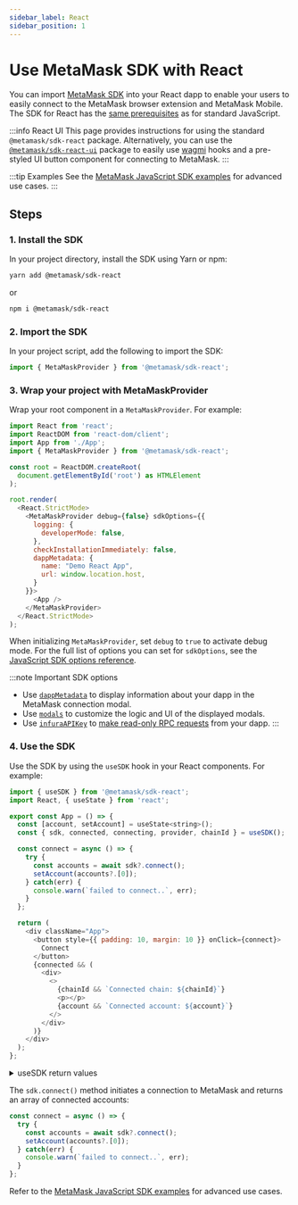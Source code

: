 ```yaml
---
sidebar_label: React
sidebar_position: 1
---
```


# Use MetaMask SDK with React

You can import [MetaMask SDK](../../../../../concepts/sdk/index.md) into your React dapp to enable your users to
easily connect to the MetaMask browser extension and MetaMask Mobile.
The SDK for React has the [same prerequisites](../index.md#prerequisites) as for standard JavaScript.

:::info React UI
This page provides instructions for using the standard `@metamask/sdk-react` package.
Alternatively, you can use the [`@metamask/sdk-react-ui`](react-ui.md) package to easily use
[wagmi](https://wagmi.sh/) hooks and a pre-styled UI button component for connecting to MetaMask.
:::

:::tip Examples
See the [MetaMask JavaScript SDK examples](https://github.com/MetaMask/metamask-sdk/tree/main/packages/examples)
for advanced use cases.
:::

## Steps

### 1. Install the SDK

In your project directory, install the SDK using Yarn or npm:

```bash
yarn add @metamask/sdk-react
```

or

```bash
npm i @metamask/sdk-react
```

### 2. Import the SDK

In your project script, add the following to import the SDK:

```javascript
import { MetaMaskProvider } from '@metamask/sdk-react';
```

### 3. Wrap your project with MetaMaskProvider

Wrap your root component in a `MetaMaskProvider`.
For example:

```js
import React from 'react';
import ReactDOM from 'react-dom/client';
import App from './App';
import { MetaMaskProvider } from '@metamask/sdk-react';

const root = ReactDOM.createRoot(
  document.getElementById('root') as HTMLElement
);

root.render(
  <React.StrictMode>
    <MetaMaskProvider debug={false} sdkOptions={{
      logging: {
        developerMode: false,
      },
      checkInstallationImmediately: false,
      dappMetadata: {
        name: "Demo React App",
        url: window.location.host,
      }
    }}>
      <App />
    </MetaMaskProvider>
  </React.StrictMode>
);
```

When initializing `MetaMaskProvider`, set `debug` to `true` to activate debug mode.
For the full list of options you can set for `sdkOptions`, see the
[JavaScript SDK options reference](../../../../../reference/sdk-js-options.md).

:::note Important SDK options
- Use [`dappMetadata`](../../../../reference/sdk-js-options.md#dappmetadata) to display information
  about your dapp in the MetaMask connection modal.
- Use [`modals`](../../../../reference/sdk-js-options.md#modals) to customize the logic and UI of
  the displayed modals.
- Use [`infuraAPIKey`](../../../../reference/sdk-js-options.md#infuraapikey) to
  [make read-only RPC requests](../../../use-3rd-party-integrations/js-infura-api.md) from your dapp.
:::

### 4. Use the SDK

Use the SDK by using the `useSDK` hook in your React components.
For example:

```js
import { useSDK } from '@metamask/sdk-react';
import React, { useState } from 'react';

export const App = () => {
  const [account, setAccount] = useState<string>();
  const { sdk, connected, connecting, provider, chainId } = useSDK();

  const connect = async () => {
    try {
      const accounts = await sdk?.connect();
      setAccount(accounts?.[0]);
    } catch(err) {
      console.warn(`failed to connect..`, err);
    }
  };

  return (
    <div className="App">
      <button style={{ padding: 10, margin: 10 }} onClick={connect}>
        Connect
      </button>
      {connected && (
        <div>
          <>
            {chainId && `Connected chain: ${chainId}`}
            <p></p>
            {account && `Connected account: ${account}`}
          </>
        </div>
      )}
    </div>
  );
};
```

<details>
<summary>useSDK return values</summary>
<p>

- `sdk`: Main SDK object that facilitates connection and actions related to MetaMask.
- `connected`: Boolean value indicating if the dapp is connected to MetaMask.
- `connecting`: Boolean value indicating if a connection is in process.
- `provider`: The provider object which can be used for lower-level interactions with the Ethereum blockchain.
- `chainId`: Currently connected blockchain's chain ID.

</p>
</details>

The `sdk.connect()` method initiates a connection to MetaMask and returns an array of connected accounts:

```javascript
const connect = async () => {
  try {
    const accounts = await sdk?.connect();
    setAccount(accounts?.[0]);
  } catch(err) {
    console.warn(`failed to connect..`, err);
  }
};
```

Refer to the [MetaMask JavaScript SDK examples](https://github.com/MetaMask/metamask-sdk/tree/main/packages/examples)
for advanced use cases.
